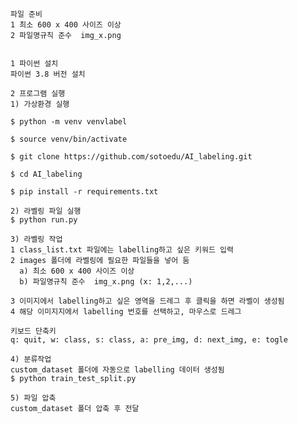     파일 준비
    1 최소 600 x 400 사이즈 이상
    2 파일명규칙 준수  img_x.png


    1 파이썬 설치
    파이썬 3.8 버전 설치

    2 프로그램 실행
    1) 가상환경 실행

    $ python -m venv venvlabel

    $ source venv/bin/activate

    $ git clone https://github.com/sotoedu/AI_labeling.git

    $ cd AI_labeling
    
    $ pip install -r requirements.txt

    2) 라벨링 파일 실행
    $ python run.py

    3) 라벨링 작업
    1 class_list.txt 파일에는 labelling하고 싶은 키워드 입력
    2 images 폴더에 라벨링에 필요한 파일들을 넣어 둠
      a) 최소 600 x 400 사이즈 이상
      b) 파일명규칙 준수  img_x.png (x: 1,2,...)    
    
    3 이미지에서 labelling하고 싶은 영역을 드레그 후 클릭을 하면 라벨이 생성됨
    4 해당 이미지지에서 labelling 번호를 선택하고, 마우스로 드레그

    키보드 단축키
    q: quit, w: class, s: class, a: pre_img, d: next_img, e: togle

    4) 분류작업
    custom_dataset 폴더에 자동으로 labelling 데이터 생성됨
    $ python train_test_split.py

    5) 파일 압축
    custom_dataset 폴더 압축 후 전달


